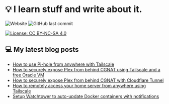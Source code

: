 # 💡 I learn stuff and write about it.

![Website](https://img.shields.io/website?url=https%3A%2F%2Ffullmetalbrackets.com)
![GitHub last commit](https://img.shields.io/github/last-commit/fullmetalbrackets/blog)

[![License: CC BY-NC-SA 4.0](https://img.shields.io/badge/License-CC_BY--NC--SA_4.0-blue.svg)](https://creativecommons.org/licenses/by-nc-sa/4.0/)

## 💻 My latest blog posts
<!-- BLOG-POST-LIST:START -->
- [How to use Pi-hole from anywhere with Tailscale](https://fullmetalbrackets.com/blog/pihole-anywhere-tailscale/)
- [How to securely expose Plex from behind CGNAT using Tailscale and a free Oracle VM](https://fullmetalbrackets.com/blog/expose-plex-tailscale-vps/)
- [How to securely expose Plex from behind CGNAT with Cloudflare Tunnel](https://fullmetalbrackets.com/blog/expose-plex-with-cloudflare/)
- [How to remotely access your home server from anywhere using Tailscale](https://fullmetalbrackets.com/blog/tailscale/)
- [Setup Watchtower to auto-update Docker containers with notifications](https://fullmetalbrackets.com/blog/watchtower-notifications/)
<!-- BLOG-POST-LIST:END -->
